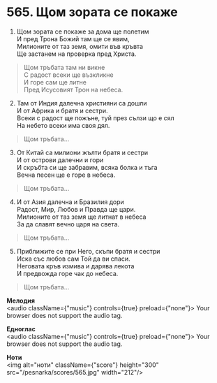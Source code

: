 # 565. Щом зората се покаже

1. Щом зората се покаже за дома ще полетим  
И пред Трона Божий там ще се явим,  
Милионите от таз земя, омити във кръвта  
Ще застанем на проверка пред Христа.  

> Щом тръбата там ни викне  
> С радост всеки ще възкликне  
> И горе сам ще литне  
> Пред Исусовият Трон на небеса.  

2. Там от Индия далечна християни са дошли  
И от Африка и братя и сестри.  
Всеки с радост ще пожъне, туй през сълзи що е сял  
На небето всеки има своя дял.  

> Щом тръбата...  

3. От Китай са милиони жълти братя и сестри  
И от острови далечни и гори  
И скръбта си ще забравим, всяка болка и тъга  
Вечна песен ще е горе в небеса.  

> Щом тръбата...  

4. И от Азия далечна и Бразилия дори  
Радост, Мир, Любов и Правда ще цари.  
Милионите от таз земя ще литнат в небеса  
За да славят вечно царя на света.  

> Щом тръбата...  

5. Приближите се при Него, скъпи братя и сестри  
Иска със любов сам Той да ви спаси.  
Неговата кръв измива и дарява лекота  
И предвожда горе чак до небеса.  

> Щом тръбата...

**Мелодия**  
<audio className={"music"} controls={true} preload={"none"}>
    <source src="/pesnarka/mp3/565.mp3" type="audio/mpeg"/>
    Your browser does not support the audio tag.
</audio>

**Едноглас**  
<audio className={"music"} controls={true} preload={"none"}>
    <source src="/pesnarka/transp/565.mp3" type="audio/mpeg"/>
    Your browser does not support the audio tag.
</audio>

**Ноти**  
<img alt="ноти" className={"score"} height="300" src="/pesnarka/scores/565.jpg" width="212"/>
